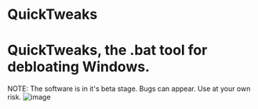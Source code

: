 # QuickTweaks
# QuickTweaks, the .bat tool for debloating Windows.
NOTE: The software is in it's beta stage. Bugs can appear. Use at your own risk.
![image](https://github.com/user-attachments/assets/aa379f43-9f69-46aa-a3a6-62efe7c2117f)
